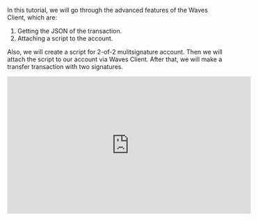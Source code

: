 In this tutorial, we will go through the advanced features of the Waves Client, which are:

1. Getting the JSON of the transaction.
2. Attaching a script to the account.

Also, we will create a script for 2-of-2 mulitsignature account. Then we will attach the script to our account via Waves Client. After that, we will make a transfer transaction with two signatures.

<iframe width="560" height="315" src="https://www.youtube.com/embed/OIQoheOYJw8?rel=0" frameborder="0" allow="accelerometer; autoplay; encrypted-media; gyroscope; picture-in-picture" allowfullscreen></iframe>
